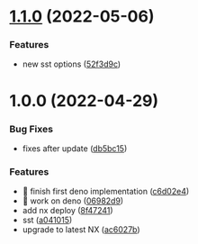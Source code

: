 # [1.1.0](https://github.com/klaascuvelier/nx-additions/compare/v1.0.0...v1.1.0) (2022-05-06)


### Features

* new sst options ([52f3d9c](https://github.com/klaascuvelier/nx-additions/commit/52f3d9cf8ae7327376bfdda15fc8fa5fc3ed7753))



# 1.0.0 (2022-04-29)


### Bug Fixes

* fixes after update ([db5bc15](https://github.com/klaascuvelier/nx-additions/commit/db5bc15bae33f53685ab506826e602febb0a0e63))


### Features

* 🎸 finish first deno implementation ([c6d02e4](https://github.com/klaascuvelier/nx-additions/commit/c6d02e49cf0dea50c688e1c1a30f8270e688fbc7))
* 🎸 work on deno ([06982d9](https://github.com/klaascuvelier/nx-additions/commit/06982d98d397c34bfde2cf80556b8058e66ae782))
* add nx deploy ([8f47241](https://github.com/klaascuvelier/nx-additions/commit/8f4724146303ba918685003acd2a38560fdf268a))
* sst ([a041015](https://github.com/klaascuvelier/nx-additions/commit/a041015c6d0bae3c47485a0b90d83c90a1eab73f))
* upgrade to latest NX ([ac6027b](https://github.com/klaascuvelier/nx-additions/commit/ac6027b769b78d946f30616b5fd66cbd468759dc))


